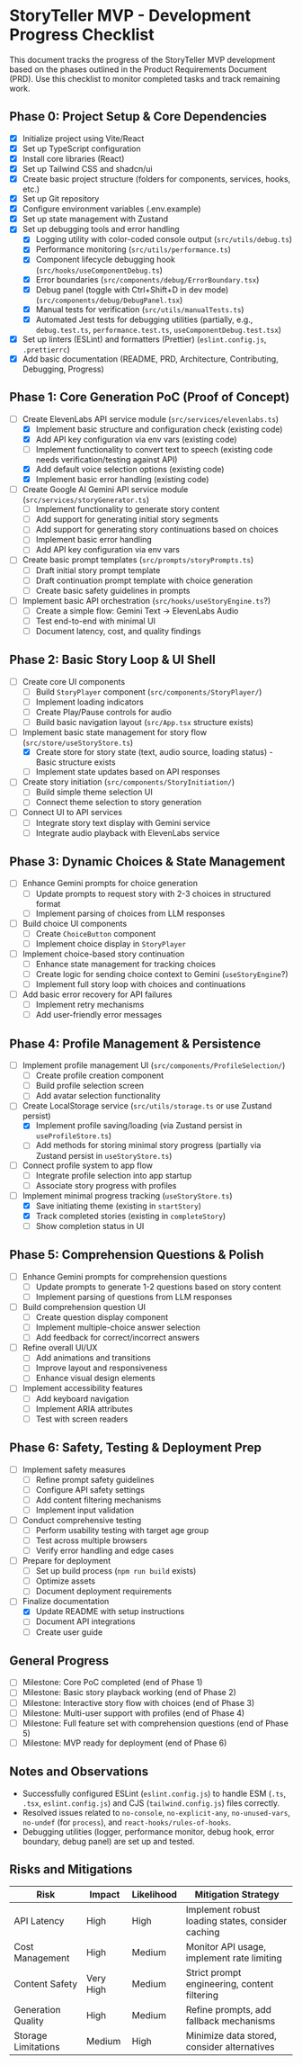 # StoryTeller MVP - Development Progress Checklist

This document tracks the progress of the StoryTeller MVP development based on the phases outlined in the Product Requirements Document (PRD). Use this checklist to monitor completed tasks and track remaining work.

## Phase 0: Project Setup & Core Dependencies

- [x] Initialize project using Vite/React
- [x] Set up TypeScript configuration
- [x] Install core libraries (React)
- [x] Set up Tailwind CSS and shadcn/ui
- [x] Create basic project structure (folders for components, services, hooks, etc.)
- [x] Set up Git repository
- [x] Configure environment variables (.env.example)
- [x] Set up state management with Zustand
- [x] Set up debugging tools and error handling
  - [x] Logging utility with color-coded console output (`src/utils/debug.ts`)
  - [x] Performance monitoring (`src/utils/performance.ts`)
  - [x] Component lifecycle debugging hook (`src/hooks/useComponentDebug.ts`)
  - [x] Error boundaries (`src/components/debug/ErrorBoundary.tsx`)
  - [x] Debug panel (toggle with Ctrl+Shift+D in dev mode) (`src/components/debug/DebugPanel.tsx`)
  - [x] Manual tests for verification (`src/utils/manualTests.ts`)
  - [x] Automated Jest tests for debugging utilities (partially, e.g., `debug.test.ts`, `performance.test.ts`, `useComponentDebug.test.tsx`)
- [x] Set up linters (ESLint) and formatters (Prettier) (`eslint.config.js`, `.prettierrc`)
- [x] Add basic documentation (README, PRD, Architecture, Contributing, Debugging, Progress)

## Phase 1: Core Generation PoC (Proof of Concept)

- [ ] Create ElevenLabs API service module (`src/services/elevenlabs.ts`)
  - [x] Implement basic structure and configuration check (existing code)
  - [x] Add API key configuration via env vars (existing code)
  - [ ] Implement functionality to convert text to speech (existing code needs verification/testing against API)
  - [x] Add default voice selection options (existing code)
  - [x] Implement basic error handling (existing code)
- [ ] Create Google AI Gemini API service module (`src/services/storyGenerator.ts`)
  - [ ] Implement functionality to generate story content
  - [ ] Add support for generating initial story segments
  - [ ] Add support for generating story continuations based on choices
  - [ ] Implement basic error handling
  - [ ] Add API key configuration via env vars
- [ ] Create basic prompt templates (`src/prompts/storyPrompts.ts`)
  - [ ] Draft initial story prompt template
  - [ ] Draft continuation prompt template with choice generation
  - [ ] Create basic safety guidelines in prompts
- [ ] Implement basic API orchestration (`src/hooks/useStoryEngine.ts`?)
  - [ ] Create a simple flow: Gemini Text -> ElevenLabs Audio
  - [ ] Test end-to-end with minimal UI
  - [ ] Document latency, cost, and quality findings

## Phase 2: Basic Story Loop & UI Shell

- [ ] Create core UI components
  - [ ] Build `StoryPlayer` component (`src/components/StoryPlayer/`)
  - [ ] Implement loading indicators
  - [ ] Create Play/Pause controls for audio
  - [ ] Build basic navigation layout (`src/App.tsx` structure exists)
- [ ] Implement basic state management for story flow (`src/store/useStoryStore.ts`)
  - [x] Create store for story state (text, audio source, loading status) - Basic structure exists
  - [ ] Implement state updates based on API responses
- [ ] Create story initiation (`src/components/StoryInitiation/`)
  - [ ] Build simple theme selection UI
  - [ ] Connect theme selection to story generation
- [ ] Connect UI to API services
  - [ ] Integrate story text display with Gemini service
  - [ ] Integrate audio playback with ElevenLabs service

## Phase 3: Dynamic Choices & State Management

- [ ] Enhance Gemini prompts for choice generation
  - [ ] Update prompts to request story with 2-3 choices in structured format
  - [ ] Implement parsing of choices from LLM responses
- [ ] Build choice UI components
  - [ ] Create `ChoiceButton` component
  - [ ] Implement choice display in `StoryPlayer`
- [ ] Implement choice-based story continuation
  - [ ] Enhance state management for tracking choices
  - [ ] Create logic for sending choice context to Gemini (`useStoryEngine`?)
  - [ ] Implement full story loop with choices and continuations
- [ ] Add basic error recovery for API failures
  - [ ] Implement retry mechanisms
  - [ ] Add user-friendly error messages

## Phase 4: Profile Management & Persistence

- [ ] Implement profile management UI (`src/components/ProfileSelection/`)
  - [ ] Create profile creation component
  - [ ] Build profile selection screen
  - [ ] Add avatar selection functionality
- [ ] Create LocalStorage service (`src/utils/storage.ts` or use Zustand persist)
  - [x] Implement profile saving/loading (via Zustand persist in `useProfileStore.ts`)
  - [ ] Add methods for storing minimal story progress (partially via Zustand persist in `useStoryStore.ts`)
- [ ] Connect profile system to app flow
  - [ ] Integrate profile selection into app startup
  - [ ] Associate story progress with profiles
- [ ] Implement minimal progress tracking (`useStoryStore.ts`)
  - [x] Save initiating theme (existing in `startStory`)
  - [x] Track completed stories (existing in `completeStory`)
  - [ ] Show completion status in UI

## Phase 5: Comprehension Questions & Polish

- [ ] Enhance Gemini prompts for comprehension questions
  - [ ] Update prompts to generate 1-2 questions based on story content
  - [ ] Implement parsing of questions from LLM responses
- [ ] Build comprehension question UI
  - [ ] Create question display component
  - [ ] Implement multiple-choice answer selection
  - [ ] Add feedback for correct/incorrect answers
- [ ] Refine overall UI/UX
  - [ ] Add animations and transitions
  - [ ] Improve layout and responsiveness
  - [ ] Enhance visual design elements
- [ ] Implement accessibility features
  - [ ] Add keyboard navigation
  - [ ] Implement ARIA attributes
  - [ ] Test with screen readers

## Phase 6: Safety, Testing & Deployment Prep

- [ ] Implement safety measures
  - [ ] Refine prompt safety guidelines
  - [ ] Configure API safety settings
  - [ ] Add content filtering mechanisms
  - [ ] Implement input validation
- [ ] Conduct comprehensive testing
  - [ ] Perform usability testing with target age group
  - [ ] Test across multiple browsers
  - [ ] Verify error handling and edge cases
- [ ] Prepare for deployment
  - [ ] Set up build process (`npm run build` exists)
  - [ ] Optimize assets
  - [ ] Document deployment requirements
- [ ] Finalize documentation
  - [x] Update README with setup instructions
  - [ ] Document API integrations
  - [ ] Create user guide

## General Progress

- [ ] Milestone: Core PoC completed (end of Phase 1)
- [ ] Milestone: Basic story playback working (end of Phase 2)
- [ ] Milestone: Interactive story flow with choices (end of Phase 3)
- [ ] Milestone: Multi-user support with profiles (end of Phase 4)
- [ ] Milestone: Full feature set with comprehension questions (end of Phase 5)
- [ ] Milestone: MVP ready for deployment (end of Phase 6)

## Notes and Observations

- Successfully configured ESLint (`eslint.config.js`) to handle ESM (`.ts`, `.tsx`, `eslint.config.js`) and CJS (`tailwind.config.js`) files correctly.
- Resolved issues related to `no-console`, `no-explicit-any`, `no-unused-vars`, `no-undef` (for `process`), and `react-hooks/rules-of-hooks`.
- Debugging utilities (logger, performance monitor, debug hook, error boundary, debug panel) are set up and tested.

## Risks and Mitigations

| Risk                | Impact    | Likelihood | Mitigation Strategy                               |
| ------------------- | --------- | ---------- | ------------------------------------------------- |
| API Latency         | High      | High       | Implement robust loading states, consider caching |
| Cost Management     | High      | Medium     | Monitor API usage, implement rate limiting        |
| Content Safety      | Very High | Medium     | Strict prompt engineering, content filtering      |
| Generation Quality  | High      | Medium     | Refine prompts, add fallback mechanisms           |
| Storage Limitations | Medium    | High       | Minimize data stored, consider alternatives       |
